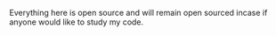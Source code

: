 Everything here is open source and will remain open sourced incase if anyone would like to study my code.
